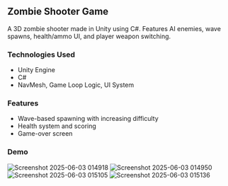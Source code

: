 ## Zombie Shooter Game
A 3D zombie shooter made in Unity using C#. Features AI enemies, wave spawns, health/ammo UI, and player weapon switching.

### Technologies Used
- Unity Engine
- C#
- NavMesh, Game Loop Logic, UI System

### Features
- Wave-based spawning with increasing difficulty
- Health system and scoring
- Game-over screen

### Demo

![Screenshot 2025-06-03 014918](https://github.com/user-attachments/assets/f5b984d2-6044-47dc-8dd2-499dd15212c5)
![Screenshot 2025-06-03 014950](https://github.com/user-attachments/assets/204ea80d-9aff-4705-aad8-79175fbd3fd5)
![Screenshot 2025-06-03 015105](https://github.com/user-attachments/assets/5fa4c57b-9d66-48c8-8ef8-1b5d978768c4)
![Screenshot 2025-06-03 015136](https://github.com/user-attachments/assets/96828367-73de-48bd-97e0-45be5acc9169)

